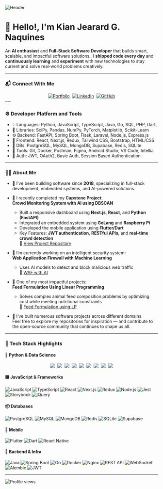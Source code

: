 <div align="left">

![Header](https://github.com/user-attachments/assets/6bf85430-4ff4-4620-8f68-0ab6864e1085)

# 👋 Hello!, I'm Kian Jearard G. Naquines
An **AI enthusiast** and **Full-Stack Software Developer** that builds smart, scalable, and impactful software solutions..
I **shipped code every day** and **continuously learning** and **experiment** with new technologies to stay current and solve real-world problems creatively.

---

### 📬 Connect With Me
<div align="left" style="display: flex; flex-wrap: wrap; gap: 8px; justify-content: center;">
  <a href="https://kian-portfolio-psi.vercel.app/" target="_blank">
    <img src="https://img.shields.io/badge/Portfolio-121212?style=for-the-badge&logo=vercel&logoColor=white" alt="Portfolio" />
  </a>
  <a href="https://www.linkedin.com/in/kjgnaquines" target="_blank">
    <img src="https://img.shields.io/badge/LinkedIn-blue?style=for-the-badge&logo=linkedin&logoColor=white" alt="LinkedIn" />
  </a>
  <a href="https://github.com/kiannaquines" target="_blank">
    <img src="https://img.shields.io/badge/GitHub-100000?style=for-the-badge&logo=github&logoColor=white" alt="GitHub" />
  </a>
</div>
---

### ⚙️ Developer Platform and Tools 
- 💡 Languages: Python, JavaScript, TypeScript, Java, Go, SQL, PHP, Dart, 
- 🧪 Libraries: SciPy, Pandas, NumPy, PyTorch, Matplotlib, Scikit-Learn
- ⚙️ Backend: FastAPI, Spring Boot, Flask, Laravel, Node.js, Express.js
- 🎨 Frontend: React, Next.js, Redux, Tailwind CSS, Bootstrap, HTML/CSS
- 🧱 DBs: PostgreSQL, MySQL, MongoDB, Supabase, Redis, SQLite
- 🧰 Tools: Git, Docker, Postman, Figma, Android Studio, VS Code, IntelliJ
- 🔐 Auth: JWT, OAuth2, Basic Auth, Session Based Authentication

---

### 👨‍💻 About Me

- 🧠 I’ve been building software since **2018**, specializing in full-stack development, embedded systems, and AI-powered solutions.

- 📘 I recently completed my **Capstone Project**:  
  **Crowd Monitoring System with AI using DBSCAN**  
  - Built a responsive dashboard using **Next.js**, **React**, and **Python (FastAPI)**  
  - Integrated an embedded system using **GoLang** and **Raspberry Pi**  
  - Developed the mobile application using **Flutter/Dart**  
  - Key Features: **JWT authentication**, **RESTful APIs**, and **real-time crowd detection**  
  🔗 [View Project Repository](https://github.com/kiannaquines/crowd-monitoring-app)

- 🔬 I’m currently working on an intelligent security system:  
  **Web Application Firewall with Machine Learning**  
  - Uses AI models to detect and block malicious web traffic  
  🔗 [WAF with AI](https://github.com/kiannaquines/web-application-firewall-machine-learning)

- 🧮 One of my most impactful projects:  
  **Feed Formulation Using Linear Programming**  
  - Solves complex animal feed composition problems by optimizing cost while meeting nutritional constraints  
  🔗 [Feed Formulation using LP](#) <!-- Replace # with actual link when ready -->

- 🚀 I’ve built numerous software projects across different domains.  
  Feel free to explore my repositories for inspiration — and contribute to the open-source community that continues to shape us all.

---

### 🧪 Tech Stack Highlights

#### 🐍 Python & Data Science  
<div align="left" style="display: flex; flex-wrap: wrap; gap: 8px; justify-content: center;">
  <img src="https://img.shields.io/badge/Python-3776AB?style=for-the-badge&logo=python&logoColor=white" />
  <img src="https://img.shields.io/badge/FastAPI-009688?style=for-the-badge&logo=fastapi&logoColor=white" />
  <img src="https://img.shields.io/badge/Flask-000000?style=for-the-badge&logo=flask&logoColor=white" />
  <img src="https://img.shields.io/badge/SQLAlchemy-336791?style=for-the-badge&logo=sqlalchemy&logoColor=white" />
  <img src="https://img.shields.io/badge/PyTorch-EE4C2C?style=for-the-badge&logo=pytorch&logoColor=white" />
  <img src="https://img.shields.io/badge/Pandas-150458?style=for-the-badge&logo=pandas&logoColor=white" />
  <img src="https://img.shields.io/badge/Numpy-013243?style=for-the-badge&logo=numpy&logoColor=white" />
  <img src="https://img.shields.io/badge/Jupyter-F37626?style=for-the-badge&logo=jupyter&logoColor=white" />
  <img src="https://img.shields.io/badge/Anaconda-44A833?style=for-the-badge&logo=anaconda&logoColor=white" />
</div>

#### 🟨 JavaScript & Frameworks  
<div align="left">
  <img src="https://img.shields.io/badge/JavaScript-F7DF1E?style=for-the-badge&logo=javascript&logoColor=black" alt="JavaScript" />
  <img src="https://img.shields.io/badge/TypeScript-3178C6?style=for-the-badge&logo=typescript&logoColor=white" alt="TypeScript" />
  <img src="https://img.shields.io/badge/React-61DAFB?style=for-the-badge&logo=react&logoColor=black" alt="React" />
  <img src="https://img.shields.io/badge/Next.js-000000?style=for-the-badge&logo=nextdotjs&logoColor=white" alt="Next.js" />
  <img src="https://img.shields.io/badge/Redux-764ABC?style=for-the-badge&logo=redux&logoColor=white" alt="Redux" />
  <img src="https://img.shields.io/badge/Node.js-339933?style=for-the-badge&logo=nodedotjs&logoColor=white" alt="Node.js" />
  <img src="https://img.shields.io/badge/Jest-C21325?style=for-the-badge&logo=jest&logoColor=white" alt="Jest" />
  <img src="https://img.shields.io/badge/Storybook-FF4785?style=for-the-badge&logo=storybook&logoColor=white" alt="Storybook" />
  <img src="https://img.shields.io/badge/jQuery-0769AD?style=for-the-badge&logo=jquery&logoColor=white" alt="jQuery" />
</div>

#### 📦 Databases  
<div align="left">
  <img src="https://img.shields.io/badge/PostgreSQL-4169E1?style=for-the-badge&logo=postgresql&logoColor=white" alt="PostgreSQL" />
  <img src="https://img.shields.io/badge/MySQL-4479A1?style=for-the-badge&logo=mysql&logoColor=white" alt="MySQL" />
  <img src="https://img.shields.io/badge/MongoDB-47A248?style=for-the-badge&logo=mongodb&logoColor=white" alt="MongoDB" />
  <img src="https://img.shields.io/badge/Redis-DC382D?style=for-the-badge&logo=redis&logoColor=white" alt="Redis" />
  <img src="https://img.shields.io/badge/SQLite-003B57?style=for-the-badge&logo=sqlite&logoColor=white" alt="SQLite" />
  <img src="https://img.shields.io/badge/Supabase-3ECF8E?style=for-the-badge&logo=supabase&logoColor=white" alt="Supabase" />
</div>

#### 📱 Mobile  
<div align="left">
  <img src="https://img.shields.io/badge/Flutter-02569B?style=for-the-badge&logo=flutter&logoColor=white" alt="Flutter" />
  <img src="https://img.shields.io/badge/Dart-0175C2?style=for-the-badge&logo=dart&logoColor=white" alt="Dart" />
  <img src="https://img.shields.io/badge/React_Native-61DAFB?style=for-the-badge&logo=react&logoColor=black" alt="React Native" />
</div>

#### 📂 Backend & Infra  
<div align="left">
  <img src="https://img.shields.io/badge/Java-ED8B00?style=for-the-badge&logo=java&logoColor=white" alt="Java" />
  <img src="https://img.shields.io/badge/Spring_Boot-6DB33F?style=for-the-badge&logo=spring-boot&logoColor=white" alt="Spring Boot" />
  <img src="https://img.shields.io/badge/Go-00ADD8?style=for-the-badge&logo=go&logoColor=white" alt="Go" />
  <img src="https://img.shields.io/badge/Docker-2496ED?style=for-the-badge&logo=docker&logoColor=white" alt="Docker" />
  <img src="https://img.shields.io/badge/Nginx-009639?style=for-the-badge&logo=nginx&logoColor=white" alt="Nginx" />
  <img src="https://img.shields.io/badge/REST_API-000000?style=for-the-badge&logo=flask&logoColor=white" alt="REST API" />
  <img src="https://img.shields.io/badge/WebSocket-000000?style=for-the-badge&logo=websocket&logoColor=white" alt="WebSocket" />
  <img src="https://img.shields.io/badge/Alembic-000000?style=for-the-badge&logo=python&logoColor=white" alt="Alembic" />
  <img src="https://img.shields.io/badge/JWT-000000?style=for-the-badge&logo=jsonwebtokens&logoColor=white" alt="JWT" />
</div>

---

<p align="left">
  <img src="https://komarev.com/ghpvc/?username=kiannaquines&label=Profile%20views&color=0e75b6&style=flat" alt="Profile views" />
</p>
</div>
